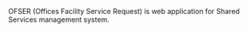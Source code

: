 OFSER (Offices Facility Service Request) is web application for Shared Services management system. 
